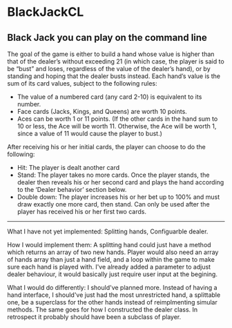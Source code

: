 # BlackJackCL
Black Jack you can play on the command line
---
The goal of the game is either to build a hand whose value is higher than that of the
dealer’s without exceeding 21 (in which case, the player is said to be “bust” and loses,
regardless of the value of the dealer’s hand), or by standing and hoping that the dealer
busts instead.
Each hand’s value is the sum of its card values, subject to the following rules:
- The value of a numbered card (any card 2-10) is equivalent to its number.
- Face cards (Jacks, Kings, and Queens) are worth 10 points.
- Aces can be worth 1 or 11 points. (If the other cards in the hand sum to 10 or
less, the Ace will be worth 11. Otherwise, the Ace will be worth 1, since a value
of 11 would cause the player to bust.)

After receiving his or her initial cards, the player can choose to do the following:
- Hit: The player is dealt another card
- Stand: The player takes no more cards. Once the player stands, the dealer then
reveals his or her second card and plays the hand according to the ‘Dealer
behavior’ section below.
- Double down: The player increases his or her bet up to 100% and must draw
exactly one more card, then stand. Can only be used after the player has
received his or her first two cards.
---
What I have not yet implemented: Splitting hands, Configuarble dealer.

How I would implement them:
A splitting hand could just have a method which returns an array of two new hands.
Player would also need an array of hands array than just a hand field, 
and a loop within the game to make sure each hand is played with.
I've already added a parameter to adjust dealer behaviour, it would basically just require user input at the begining.

What I would do differently:
I should've planned more. Instead of having a hand interface, I should've just had the most unrestricted hand, a splittable one,
be a superclass for the other hands instead of reimplmenting simular methods. The same goes for
how I constructed the dealer class. In retrospect it probably should have been a subclass of player.
